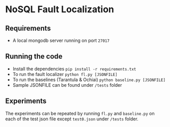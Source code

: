 # NoSQL Fault Localization

## Requirements
- A local mongodb server running on port `27017`

## Running the code
- Install the dependencies
	`pip install -r requirements.txt`
- To run the fault localizer
	`python fl.py [JSONFILE]`
- To run the baselines (Tarantula & Ochiai)
	`python baseline.py [JSONFILE]`
- Sample JSONFILE can be found under `/tests` folder

## Experiments
The experiments can be repeated by running `fl.py` and `baseline.py` on each of the test json file except `test0.json` under `/tests` folder.
